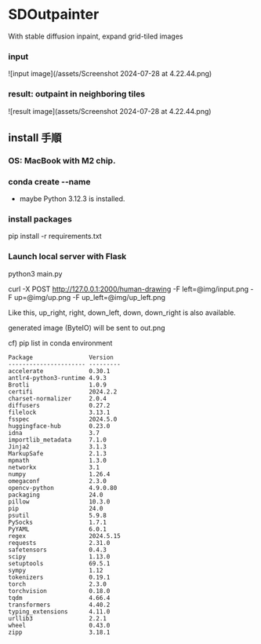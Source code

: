 # SDOutpainter
With stable diffusion inpaint, expand grid-tiled images

### input
![input image](/assets/Screenshot 2024-07-28 at 4.22.44.png)

### result: outpaint in neighboring tiles
![result image](assets/Screenshot 2024-07-28 at 4.22.44.png)

## install 手順

### OS: MacBook with M2 chip.

### conda create --name <NAME>
- maybe Python 3.12.3 is installed.

### install packages
pip install -r requirements.txt

### Launch local server with Flask
python3 main.py

curl -X POST http://127.0.0.1:2000/human-drawing -F left=@img/input.png -F up=@img/up.png -F up_left=@img/up_left.png

Like this, up_right, right, down_left, down, down_right is also available.

generated image (ByteIO) will be sent to out.png

cf) pip list in conda environment
```
Package                Version
---------------------- ---------
accelerate             0.30.1
antlr4-python3-runtime 4.9.3
Brotli                 1.0.9
certifi                2024.2.2
charset-normalizer     2.0.4
diffusers              0.27.2
filelock               3.13.1
fsspec                 2024.5.0
huggingface-hub        0.23.0
idna                   3.7
importlib_metadata     7.1.0
Jinja2                 3.1.3
MarkupSafe             2.1.3
mpmath                 1.3.0
networkx               3.1
numpy                  1.26.4
omegaconf              2.3.0
opencv-python          4.9.0.80
packaging              24.0
pillow                 10.3.0
pip                    24.0
psutil                 5.9.8
PySocks                1.7.1
PyYAML                 6.0.1
regex                  2024.5.15
requests               2.31.0
safetensors            0.4.3
scipy                  1.13.0
setuptools             69.5.1
sympy                  1.12
tokenizers             0.19.1
torch                  2.3.0
torchvision            0.18.0
tqdm                   4.66.4
transformers           4.40.2
typing_extensions      4.11.0
urllib3                2.2.1
wheel                  0.43.0
zipp                   3.18.1
```

